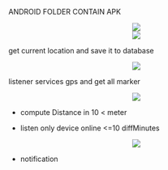 ANDROID FOLDER CONTAIN APK 

<center><img src="https://imgur.com/download/t4wwFz7" /></center>

<center><img src="https://imgur.com/download/bRlPqni" /></center>

get current location and save it to database

<center><img src="https://imgur.com/download/Jp1epc7" /></center>

listener services gps and get all marker

<center><img src="https://imgur.com/download/k7XFJ4Q" /></center>

- compute Distance in 10 < meter 

- listen only device online <=10 diffMinutes  

<center><img src="https://imgur.com/download/qsjs3aE" /></center>

- notification
